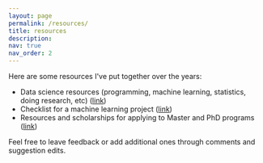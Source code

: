 ```yaml
---
layout: page
permalink: /resources/
title: resources
description: 
nav: true
nav_order: 2
---
```


Here are some resources I've put together over the years:

- Data science resources (programming, machine learning, statistics, doing research, etc) ([link](https://docs.google.com/document/d/127Npk6Z2gV-p_ewwnRz7qDyvKKRI6vb6Yg3zKnOw16s/edit?usp=sharing))
- Checklist for a machine learning project ([link](https://docs.google.com/document/d/1xA8nz5CvB1iQaRbvFv0XRnPbkm7yYQ18lFcKmP-IFmY/edit?usp=sharing))
- Resources and scholarships for applying to Master and PhD programs ([link](https://docs.google.com/document/d/129lplW2mpQmIpXeRJwN4LCUG-2Qd84IUCG1plUMYbzw/edit?usp=sharing))

Feel free to leave feedback or add additional ones through comments and suggestion edits.
